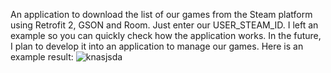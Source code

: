 
An application to download the list of our games from the Steam platform using Retrofit 2, GSON and Room. Just enter our USER_STEAM_ID. I left an example so you can quickly check how the application works. In the future, I plan to develop it into an application to manage our games. Here is an example result:
![knasjsda](https://github.com/JakubCzarneckiZielonka/MyNextGameOnSteam/assets/97091962/d8623277-b761-4a30-80a8-d7f3a6adc1b8)
